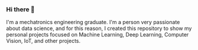 ### Hi there 👋

I'm a mechatronics engineering graduate.
I'm a person very passionate about data science, and for this reason, I created this repository to show my personal projects focused on Machine Learning, Deep Learning, Computer Vision, IoT, and other projects.

<!--
**luis180997/luis180997** is a ✨ _special_ ✨ repository because its `README.md` (this file) appears on your GitHub profile.

Here are some ideas to get you started:

- 🔭 I’m currently working on ...
- 🌱 I’m currently learning ...
- 👯 I’m looking to collaborate on ...
- 🤔 I’m looking for help with ...
- 💬 Ask me about ...
- 📫 How to reach me: ...
- 😄 Pronouns: ...
- ⚡ Fun fact: ...
## SKILLS

## CONTACT

-->
